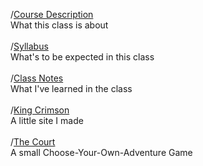 /[Course Description](https://velazdie001.github.io/IB-CS-Stuff/Course-Description.md)<br/> 
      What this class is about<br/>    
/[Syllabus](https://velazdie001.github.io/IB-CS-Stuff/Syllabus.md)  
      What's to be expected in this class<br/>    
/[Class Notes](https://velazdie001.github.io/IB-CS-Stuff/Class-Notes.md)  
      What I've learned in the class<br/>    
/[King Crimson](https://velazdie001.github.io/IB-CS-Stuff/KingCrimson.html)     
      A little site I made<br/>
<br/>/[The Court](https://velazdie001.github.io/IB-CS-Stuff/game.html)<br/>
A small Choose-Your-Own-Adventure Game<br/>
